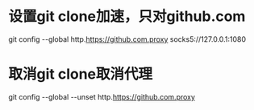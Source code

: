 # 设置git clone加速，只对github.com
git config --global http.https://github.com.proxy socks5://127.0.0.1:1080

# 取消git clone取消代理
git config --global --unset http.https://github.com.proxy